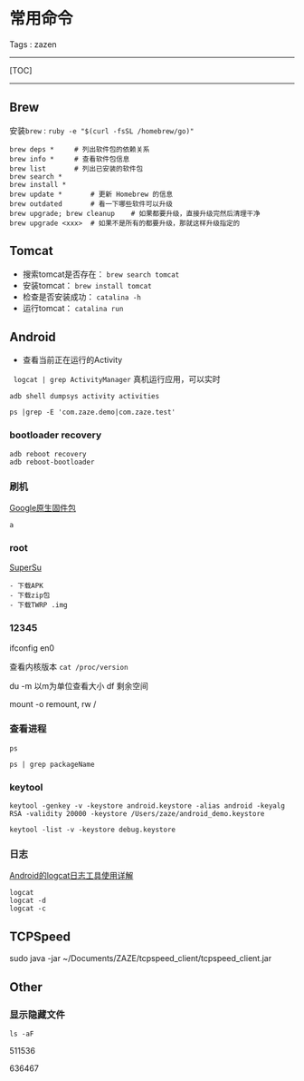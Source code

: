 
# 常用命令

Tags : zazen

---

[TOC]

---

## Brew

安装``brew`` : ``ruby -e "$(curl -fsSL /homebrew/go)"``

```
brew deps *		# 列出软件包的依赖关系
brew info *		# 查看软件包信息
brew list		# 列出已安装的软件包
brew search *
brew install *
brew update	*		# 更新 Homebrew 的信息
brew outdated		# 看一下哪些软件可以升级
brew upgrade; brew cleanup    # 如果都要升级，直接升级完然后清理干净
brew upgrade <xxx>	# 如果不是所有的都要升级，那就这样升级指定的

```

## Tomcat

- 搜索tomcat是否存在：
``brew search tomcat``
- 安装tomcat：
``brew install tomcat``
- 检查是否安装成功：
``catalina -h``
- 运行tomcat：
``catalina run``

## Android

- 查看当前正在运行的Activity

`` logcat | grep ActivityManager``
真机运行应用，可以实时

``adb shell dumpsys activity activities``

``ps |grep -E 'com.zaze.demo|com.zaze.test'``

###  bootloader recovery

```
adb reboot recovery
adb reboot-bootloader
```
### 刷机
[Google原生固件包][1]
```
a
```

### root
[SuperSu][3]

```
- 下载APK
- 下载zip包
- 下载TWRP .img

```

### 12345

ifconfig en0

查看内核版本 ``cat /proc/version``


du -m    以m为单位查看大小
df	剩余空间

mount -o remount, rw /

### 查看进程

``ps``

``ps | grep packageName``

### keytool

```
keytool -genkey -v -keystore android.keystore -alias android -keyalg RSA -validity 20000 -keystore /Users/zaze/android_demo.keystore

keytool -list -v -keystore debug.keystore

```

### 日志

[Android的logcat日志工具使用详解][2]

```
logcat
logcat -d
logcat -c

```

## TCPSpeed

sudo java -jar ~/Documents/ZAZE/tcpspeed_client/tcpspeed_client.jar

## Other

### 显示隐藏文件

``ls -aF``



511536

636467







[1]: https://developers.google.com/android/nexus/images
[2]: http://ghoulich.xninja.org/2015/12/08/android_logcat_manual/
[3]: http://www.supersu.com/download